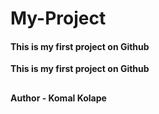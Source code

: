 # My-Project
<h4><b>This is my first project on Github<b></h4>
This is my first project on Github
<br>
<h2></h2>Author - Komal Kolape</h2>
